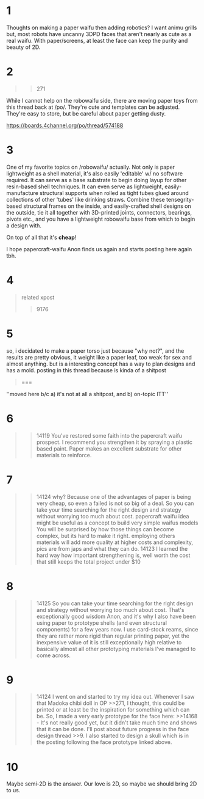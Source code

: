 # 1
Thoughts on making a paper waifu then adding robotics? I want animu grills but, most robots have uncanny 3DPD faces that aren't nearly as cute as a real waifu. With paper/screens, at least the face can keep the purity and beauty of 2D.

# 2
>>271

While I cannot help on the robowaifu side, there are moving paper toys from this thread back at /po/. They're cute and templates can be adjusted. They're easy to store, but be careful about paper getting dusty.



https://boards.4channel.org/po/thread/574188

# 3
One of my favorite topics on /robowaifu/ actually. Not only is paper lightweight as a shell material, it's also easily 'editable' w/ no software required. It can serve as a base substrate to begin doing layup for other resin-based shell techniques. It can even serve as lightweight, easily-manufacture structural supports when rolled as tight tubes glued around collections of other 'tubes' like drinking straws. Combine these tensegrity-based structural frames on the inside, and easily-crafted shell designs on the outside, tie it all together with 3D-printed joints, connectors, bearings, pivots etc., and you have a lightweight robowaifu base from which to begin a design with.

On top of all that it's __cheap__!

I hope papercraft-waifu Anon finds us again and starts posting here again tbh.

# 4
>related xpost
>>9176

# 5
so, i decidated to make a paper torso just because "why not?", and the results are pretty obvious, it weight like a paper leaf, too weak for sex and almost anything. but is a interesting concept has a way to plan designs and has a mold. posting in this thread because is kinda of a shitpost



>===

''moved here b/c a) it's not at all a shitpost, and b) on-topic ITT''

# 6
>>14119
You've restored some faith into the papercraft waifu prospect. I recommend you strengthen it by spraying a plastic based paint. Paper makes an excellent substrate for other materials to reinforce.

# 7
>>14124
>why?
Because one of the advantages of paper is being very cheap, so even a failed is not so big of a deal. So you can take your time searching for the right design and strategy without worrying too much about cost.
>papercraft waifu idea might be useful as a concept to build very simple waifus models
You will be surprised by how those things can become complex, but its hard to make it right. employing others materials will add more quality at higher costs and complexity, pics are from japs and what they can do.
>>14123
I learned the hard way how important strengthening is, well worth the cost that still keeps the total project under $10

# 8
>>14125
>So you can take your time searching for the right design and strategy without worrying too much about cost.
That's exceptionally good wisdom Anon, and it's why I also have been using paper to prototype shells (and even structural components) for a few years now. I use card-stock reams, since they are rather more rigid than regular printing paper, yet the inexpensive value of it is still exceptionally high relative to basically almost all other prototyping materials I've managed to come across.

# 9
>>14124
I went on and started to try my idea out. Whenever I saw that Madoka chibi doll in OP >>271, I thought, this could be printed or at least be the inspiration for something which can be. So, I made a very early prototype for the face here: >>14168 - It's not really good yet, but it didn't take much time and shows that it can be done. I'll post about future progress in the face design thread >>9. I also started to design a skull which is in the posting following the face prototype linked above.

# 10
Maybe semi-2D is the answer. Our love is 2D, so maybe we should bring 2D to us.

